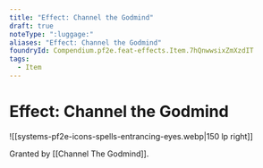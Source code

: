 ```yaml
---
title: "Effect: Channel the Godmind"
draft: true
noteType: ":luggage:"
aliases: "Effect: Channel the Godmind"
foundryId: Compendium.pf2e.feat-effects.Item.7hQnwwsixZmXzdIT
tags:
  - Item
---
```


# Effect: Channel the Godmind
![[systems-pf2e-icons-spells-entrancing-eyes.webp|150 lp right]]

Granted by [[Channel The Godmind]].
